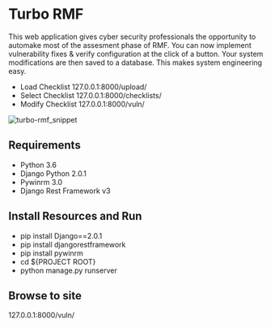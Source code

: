 # Turbo RMF
This web application gives cyber security professionals the opportunity to automake most of the assesment phase of RMF. You can now implement vulnerability fixes & verify configuration at the click of a button. Your system modifications are then saved to a database. This makes system engineering easy.
- Load Checklist 127.0.0.1:8000/upload/
- Select Checklist 127.0.0.1:8000/checklists/
- Modify Checklist 127.0.0.1:8000/vuln/

![turbo-rmf_snippet](https://user-images.githubusercontent.com/15160643/35486600-249460ba-0425-11e8-80b5-5b204e88f7d3.PNG)


## Requirements
- Python 3.6
- Django Python 2.0.1
- Pywinrm 3.0
- Django Rest Framework v3

## Install Resources and Run
- pip install Django==2.0.1
- pip install djangorestframework
- pip install pywinrm
- cd ${PROJECT ROOT}
- python manage.py runserver

## Browse to site
127.0.0.1:8000/vuln/
